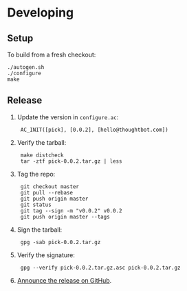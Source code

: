 Developing
==========

Setup
-----

To build from a fresh checkout:

    ./autogen.sh
    ./configure
    make

Release
-------

1. Update the version in `configure.ac`:

        AC_INIT([pick], [0.0.2], [hello@thoughtbot.com])

2. Verify the tarball:

        make distcheck
        tar -ztf pick-0.0.2.tar.gz | less

3. Tag the repo:

        git checkout master
        git pull --rebase
        git push origin master
        git status
        git tag --sign -m "v0.0.2" v0.0.2
        git push origin master --tags

4. Sign the tarball:

        gpg -sab pick-0.0.2.tar.gz

5. Verify the signature:

        gpg --verify pick-0.0.2.tar.gz.asc pick-0.0.2.tar.gz

6. [Announce the release on
   GitHub](https://github.com/thoughtbot/pick/releases/new).

